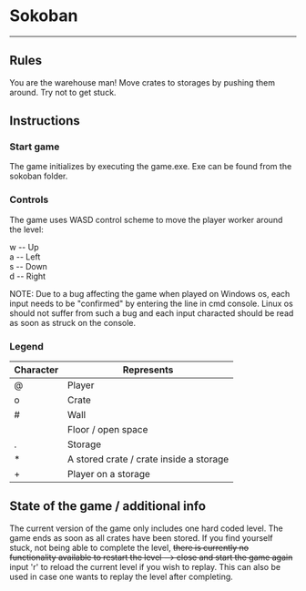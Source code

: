# Sokoban
-------

## Rules

You are the warehouse man! Move crates to storages by pushing them around. Try not to get stuck.

## Instructions

### Start game

The game initializes by executing the game.exe.
Exe can be found from the sokoban folder.

### Controls

The game uses WASD control scheme to move the player worker around the level:

w -- Up  
a -- Left  
s -- Down  
d -- Right  

NOTE:
Due to a bug affecting the game when played on Windows os, each input needs to be "confirmed" by entering the line in cmd console.
Linux os should not suffer from such a bug and each input characted should be read as soon as struck on the console.

### Legend

Character | Represents
--- | ---
@ | Player
o | Crate
\# | Wall
<space> | Floor / open space
. | Storage
\* | A stored crate / crate inside a storage
\+ | Player on a storage

## State of the game / additional info

The current version of the game only includes one hard coded level.
The game ends as soon as all crates have been stored. If you find yourself stuck, not being able to complete the level,
~~there is currently no functionality available to restart the level --> close and start the game again~~  
input 'r' to reload the current level if you wish to replay. This can also be used in case one wants to replay the level after completing.